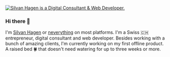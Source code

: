 [![Silvan Hagen is a Digital Consultant & Web Developer.](https://silvanhagen.com/wp-content/uploads/2019/04/silvan-hagen-wordpress-digital-consultant-fb.png)](https://silvanhagen.com)


### Hi there 👋

I'm [Silvan Hagen](https://silvanhagen.com/now) or [neverything](https://neverything.me) on most platforms. I'm a Swiss 🇨🇭 entrepreneur, digital consultant and web developer. Besides working with a bunch of amazing clients, I'm currently working on my first offline product. A raised bed 🍀 that doesn't need watering for up to three weeks or more.
